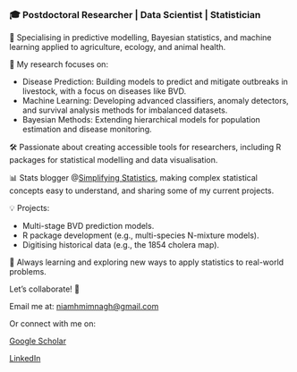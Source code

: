### 🎓 Postdoctoral Researcher | Data Scientist | Statistician

📍 Specialising in predictive modelling, Bayesian statistics, and machine learning applied to agriculture, ecology, and animal health.

🔬 My research focuses on:

 * Disease Prediction: Building models to predict and mitigate outbreaks in livestock, with a focus on diseases like BVD.
 * Machine Learning: Developing advanced classifiers, anomaly detectors, and survival analysis methods for imbalanced datasets.
 * Bayesian Methods: Extending hierarchical models for population estimation and disease monitoring.
    
🛠️ Passionate about creating accessible tools for researchers, including R packages for statistical modelling and data visualisation.

📊 Stats blogger @<a href="https://simplifyingstats.wordpress.com/">Simplifying Statistics</a>, making complex statistical concepts easy to understand, and sharing some of my current projects.

💡 Projects:

  * Multi-stage BVD prediction models.
  * R package development (e.g., multi-species N-mixture models).
  * Digitising historical data (e.g., the 1854 cholera map).
    
🌱 Always learning and exploring new ways to apply statistics to real-world problems.

Let’s collaborate! 🤝



Email me at: <a href="niamhmimnagh@gmail.com">niamhmimnagh@gmail.com</a>

Or connect with me on:

<a href="https://scholar.google.com/citations?user=UZsdnXQAAAAJ&hl=en&oi=ao">Google Scholar</a>

<a href="https://www.linkedin.com/in/niamh-mimnagh-b60492161/">LinkedIn</a>
